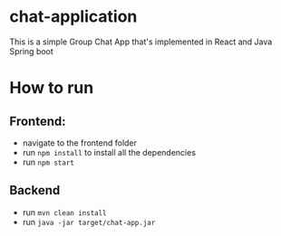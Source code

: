 # chat-application

This is a simple Group Chat App that's implemented in React and Java Spring boot

# How to run

## Frontend:

- navigate to the frontend folder
- run `npm install` to install all the dependencies
- run `npm start`

## Backend

- run `mvn clean install`
- run `java -jar target/chat-app.jar `
